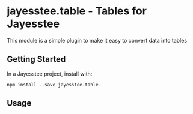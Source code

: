 # jayesstee.table - Tables for Jayesstee

This module is a simple plugin to make it easy to convert data
into tables

## Getting Started

In a Jayesstee project, install with:

    npm install --save jayesstee.table
    
## Usage

 
